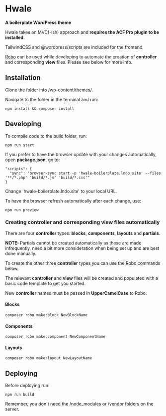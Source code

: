 # Hwale
**A boilerplate WordPress theme**

Hwale takes an MVC(-ish) approach and **requires the ACF Pro plugin to be installed**.

TailwindCSS and @wordpress/scripts are included for the frontend.

[Robo](https://robo.li/) can be used while developing to automate the creation of **controller** and corresponding **view** files. Please see below for more info.

## Installation
Clone the folder into /wp-content/themes/.

Navigate to the folder in the terminal and run:

`npm install && composer install`

## Developing
To compile code to the build folder, run:

`npm run start`

If you prefer to have the browser update with your changes automatically, open **package.json**, go to:

    "scripts": {
      "sync": "browser-sync start -p 'hwale-boilerplate.lndo.site' --files '**/*.php' 'build/*.js' 'build/*.css'"
    }

Change 'hwale-boilerplate.lndo.site' to your local URL.

To have the browser refresh automatically after each change, use:

`npm run preview`

### Creating controller and corresponding view files automatically
There are four **controller** types: **blocks**, **components**, **layouts** and **partials**.

**NOTE:** Partials cannot be created automatically as these are made infrequently, need a bit more consideration when being set up and are best done manually.

To create the other three **controller** types you can use the Robo commands below.

The relevant **controller** and **view** files will be created and populated with a basic code template to get you started. 

New **controller** names must be passed in **UpperCamelCase** to Robo.

#### Blocks
`composer robo make:block NewBlockName`

#### Components
`composer robo make:component NewComponentName`

#### Layouts
`composer robo make:layout NewLayoutName`

## Deploying
Before deploying run:

`npm run build`

Remember, you don't need the /node_modules or /vendor folders on the server.
